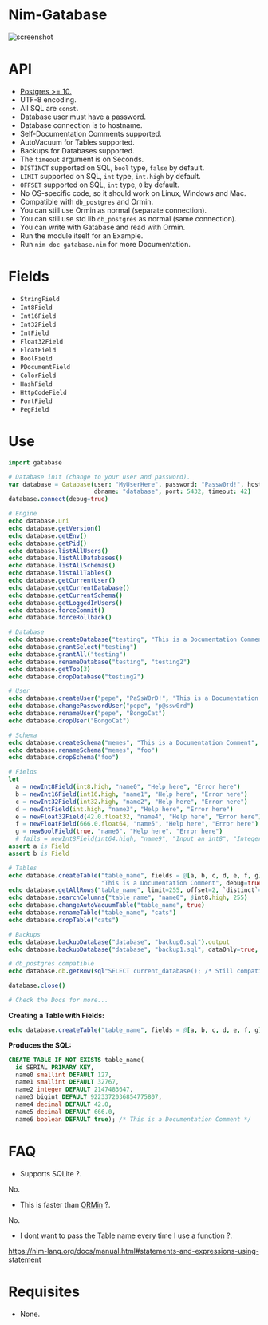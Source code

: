 # Nim-Gatabase

![screenshot](https://source.unsplash.com/yMSecCHsIBc/800x600 "Postgres high-level ORM for Nim")


# API

- [Postgres >= 10.](https://www.postgresql.org)
- UTF-8 encoding.
- All SQL are `const`.
- Database user must have a password.
- Database connection is to hostname.
- Self-Documentation Comments supported.
- AutoVacuum for Tables supported.
- Backups for Databases supported.
- The `timeout` argument is on Seconds.
- `DISTINCT` supported on SQL, `bool` type, `false` by default.
- `LIMIT` supported on SQL, `int` type, `int.high` by default.
- `OFFSET` supported on SQL, `int` type, `0` by default.
- No OS-specific code, so it should work on Linux, Windows and Mac.
- Compatible with `db_postgres` and Ormin.
- You can still use Ormin as normal (separate connection).
- You can still use std lib `db_postgres` as normal (same connection).
- You can write with Gatabase and read with Ormin.
- Run the module itself for an Example.
- Run `nim doc gatabase.nim` for more Documentation.


# Fields

- `StringField`
- `Int8Field`
- `Int16Field`
- `Int32Field`
- `IntField`
- `Float32Field`
- `FloatField`
- `BoolField`
- `PDocumentField`
- `ColorField`
- `HashField`
- `HttpCodeField`
- `PortField`
- `PegField`


# Use

```nim
import gatabase

# Database init (change to your user and password).
var database = Gatabase(user: "MyUserHere", password: "Passw0rd!", host: "localhost",
                        dbname: "database", port: 5432, timeout: 42)
database.connect(debug=true)

# Engine
echo database.uri
echo database.getVersion()
echo database.getEnv()
echo database.getPid()
echo database.listAllUsers()
echo database.listAllDatabases()
echo database.listAllSchemas()
echo database.listAllTables()
echo database.getCurrentUser()
echo database.getCurrentDatabase()
echo database.getCurrentSchema()
echo database.getLoggedInUsers()
echo database.forceCommit()
echo database.forceRollback()

# Database
echo database.createDatabase("testing", "This is a Documentation Comment")
echo database.grantSelect("testing")
echo database.grantAll("testing")
echo database.renameDatabase("testing", "testing2")
echo database.getTop(3)
echo database.dropDatabase("testing2")

# User
echo database.createUser("pepe", "PaSsW0rD!", "This is a Documentation Comment")
echo database.changePasswordUser("pepe", "p@ssw0rd")
echo database.renameUser("pepe", "BongoCat")
echo database.dropUser("BongoCat")

# Schema
echo database.createSchema("memes", "This is a Documentation Comment", autocommit=false)
echo database.renameSchema("memes", "foo")
echo database.dropSchema("foo")

# Fields
let
  a = newInt8Field(int8.high, "name0", "Help here", "Error here")
  b = newInt16Field(int16.high, "name1", "Help here", "Error here")
  c = newInt32Field(int32.high, "name2", "Help here", "Error here")
  d = newIntField(int.high, "name3", "Help here", "Error here")
  e = newFloat32Field(42.0.float32, "name4", "Help here", "Error here")
  f = newFloatField(666.0.float64, "name5", "Help here", "Error here")
  g = newBoolField(true, "name6", "Help here", "Error here")
  # fails = newInt8Field(int64.high, "name9", "Input an int8", "Integer overflow error")
assert a is Field
assert b is Field

# Tables
echo database.createTable("table_name", fields = @[a, b, c, d, e, f, g],
                          "This is a Documentation Comment", debug=true)
echo database.getAllRows("table_name", limit=255, offset=2, `distinct`=true)
echo database.searchColumns("table_name", "name0", $int8.high, 255)
echo database.changeAutoVacuumTable("table_name", true)
echo database.renameTable("table_name", "cats")
echo database.dropTable("cats")

# Backups
echo database.backupDatabase("database", "backup0.sql").output
echo database.backupDatabase("database", "backup1.sql", dataOnly=true, inserts=true, debug=true).output

# db_postgres compatible
echo database.db.getRow(sql"SELECT current_database(); /* Still compatible with Std Lib */")

database.close()

# Check the Docs for more...
```

**Creating a Table with Fields:**

```nim
echo database.createTable("table_name", fields = @[a, b, c, d, e, f, g], "This is a Documentation Comment", debug=true, autocommit=true)
```

**Produces the SQL:**

```sql
CREATE TABLE IF NOT EXISTS table_name(
  id SERIAL PRIMARY KEY,
  name0 smallint DEFAULT 127,
  name1 smallint DEFAULT 32767,
  name2 integer DEFAULT 2147483647,
  name3 bigint DEFAULT 9223372036854775807,
  name4 decimal DEFAULT 42.0,
  name5 decimal DEFAULT 666.0,
  name6 boolean DEFAULT true); /* This is a Documentation Comment */
```


# FAQ

- Supports SQLite ?.

No.

- This is faster than [ORMin](https://github.com/Araq/ormin) ?.

No.

- I dont want to pass the Table name every time I use a function ?.

https://nim-lang.org/docs/manual.html#statements-and-expressions-using-statement


# Requisites

- None.
